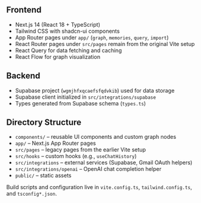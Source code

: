 ## Frontend
- Next.js 14 (React 18 + TypeScript)
- Tailwind CSS with shadcn-ui components
- App Router pages under `app/` (`graph`, `memories`, `query`, `import`)
- React Router pages under `src/pages` remain from the original Vite setup
- React Query for data fetching and caching
- React Flow for graph visualization

## Backend
- Supabase project (`wgmjhfxqcaefsfqdvkib`) used for data storage
- Supabase client initialized in `src/integrations/supabase`
- Types generated from Supabase schema (`types.ts`)

## Directory Structure
- `components/` – reusable UI components and custom graph nodes
- `app/` – Next.js App Router pages
- `src/pages` – legacy pages from the earlier Vite setup
- `src/hooks` – custom hooks (e.g., `useChatHistory`)
- `src/integrations` – external services (Supabase, Gmail OAuth helpers)
- `src/integrations/openai` – OpenAI chat completion helper
- `public/` – static assets

Build scripts and configuration live in `vite.config.ts`, `tailwind.config.ts`, and `tsconfig*.json`.
